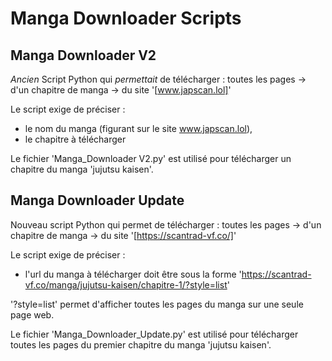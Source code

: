 # Manga Downloader Scripts

## Manga Downloader V2

*Ancien* Script Python qui *permettait* de télécharger : toutes les pages -> d'un chapitre de manga -> du site '[www.japscan.lol]'

Le script exige de préciser :
- le nom du manga (figurant sur le site www.japscan.lol),
- le chapitre à télécharger

Le fichier 'Manga_Downloader V2.py' est utilisé pour télécharger un chapitre du manga 'jujutsu kaisen'.

## Manga Downloader Update

Nouveau script Python qui permet de télécharger : toutes les pages -> d'un chapitre de manga -> du site '[https://scantrad-vf.co/]'

Le script exige de préciser :
- l'url du manga à télécharger doit être sous la forme 'https://scantrad-vf.co/manga/jujutsu-kaisen/chapitre-1/?style=list'

'?style=list' permet d'afficher toutes les pages du manga sur une seule page web.

Le fichier 'Manga_Downloader_Update.py' est utilisé pour télécharger toutes les pages du premier chapitre du manga 'jujutsu kaisen'.
